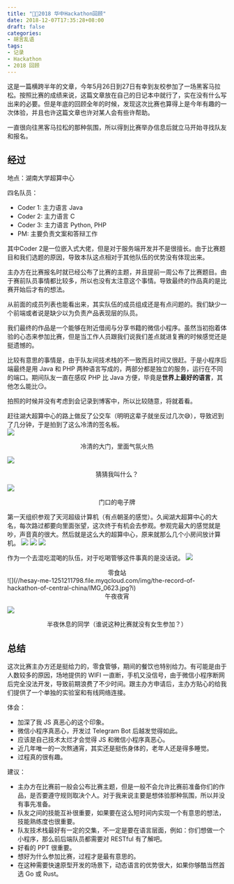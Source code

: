 ```yaml
---
title: "👨‍💻2018 华中Hackathon回顾"
date: 2018-12-07T17:35:28+08:00
draft: false
categories:
- 胡言乱语
tags:
- 记录
- Hackathon
- 2018 回顾
---
```


这是一篇横跨半年的文章，今年5月26日到27日有幸到友校参加了一场黑客马拉松。按照比赛的成绩来说，这篇文章放在自己的日记本中就行了，实在没有什么写出来的必要。但是年底的回顾全年的时候，发现这次比赛也算得上是今年有趣的一次体验，并且也许这篇文章也许对某人会有些许帮助。

<!--more-->
一直很向往黑客马拉松的那种氛围，所以得到比赛举办信息后就立马开始寻找队友和报名。  

## 经过

地点：湖南大学超算中心

四名队员：

- Coder 1: 主力语言 Java
- Coder 2: 主力语言 C
- Coder 3: 主力语言 Python, PHP
- PM: 主要负责文案和答辩工作

其中Coder 2是一位嵌入式大佬，但是对于服务端开发并不是很擅长。由于比赛题目和我们选题的原因，导致本队这点相对于其他队伍的优势没有体现出来。  

主办方在比赛报名时就已经公布了比赛的主题，并且提前一周公布了比赛题目。由于赛前队员事情都比较多，所以也没有太注意这个事情。导致最终的作品真的是比赛开始后才有的想法。  

从前面的成员列表也能看出来，其实队伍的成员组成还是有点问题的。我们缺少一个前端或者说是缺少以为负责产品表现层的队员。

我们最终的作品是一个能够在附近借阅与分享书籍的微信小程序。虽然当初抱着体验的心态来参加比赛，但是当工作人员跟我们说我们差点就进复赛的时候感觉还是挺遗憾的。

比较有意思的事情是，由于队友间技术栈的不一致而且时间又很赶。于是小程序后端最终是用 Java 和 PHP 两种语言写成的，两部分都是独立的服务，运行在不同的端口。期间队友一直在感叹 PHP 比 Java 方便，毕竟是**世界上最好的语言**，其他怎么能比😏。

拍照的时候并没有考虑到会记录到博客中，所以比较随意，将就着看。

赶往湖大超算中心的路上做反了公交车（明明这辈子就坐反过几次😅），导致迟到了几分钟，于是拍到了这么冷清的签名板。  
![](//hesay-me-1251211798.file.myqcloud.com/img/the-record-of-hackathon-of-central-china/IMG_0569.jpg)
<center>冷清的大门，里面气氛火热</center>

![](//hesay-me-1251211798.file.myqcloud.com/img/the-record-of-hackathon-of-central-china/IMG_0607.jpg)
<center>猜猜我叫什么？</center>

![](//hesay-me-1251211798.image.myqcloud.com/img/the-record-of-hackathon-of-central-china/IMG_0628.jpg?imageMogr2/rotate/90)
<center>门口的电子牌</center>

第一天组织参观了天河超级计算机（有点朝圣的感觉）。久闻湖大超算中心的大名，每次路过都要向里面张望，这次终于有机会去参观。参观完最大的感觉就是吵，声音真的很大。然后就是这么大的超算中心，原来就那么几个小房间放计算机。
![](//hesay-me-1251211798.file.myqcloud.com/img/the-record-of-hackathon-of-central-china/IMG_0575.jpg)
![](//hesay-me-1251211798.file.myqcloud.com/img/the-record-of-hackathon-of-central-china/IMG_0580.jpg)
![](//hesay-me-1251211798.file.myqcloud.com/img/the-record-of-hackathon-of-central-china/IMG_0592.jpg)

作为一个去混吃混喝的队伍，对于吃喝管够这件事真的是没话说。
![](//hesay-me-1251211798.file.myqcloud.com/img/the-record-of-hackathon-of-central-china/IMG_0630.jpg?imageMogr2/auto-orient)  

<center>零食站</center>
![](//hesay-me-1251211798.file.myqcloud.com/img/the-record-of-hackathon-of-central-china/IMG_0623.jpg?i)
<center>午夜夜宵</center>

![](//hesay-me-1251211798.image.myqcloud.com/img/the-record-of-hackathon-of-central-china/IMG_0596.jpg?imageMogr2/auto-orient)
<center>半夜休息的同学（谁说这种比赛就没有女生参加？）</center>

## 总结
这次比赛主办方还是挺给力的，零食管够，期间的餐饮也特别给力。有可能是由于人数较多的原因，场地提供的 WIFI 一直断，手机又没信号，由于微信小程序断网后完全没法开发，导致前期浪费了不少时间。跟主办方申请后，主办方贴心的给我们提供了一个单独的实验室和有线网络连接。

体会：  

- 加深了我 JS 真恶心的这个印象。
- 微信小程序真恶心，开发过 Telegram Bot 后越发觉得如此。
- 应该是自己技术太烂才会觉得 JS 和微信小程序真恶心。
- 近几年唯一的一次熬通宵，其实还是挺伤身体的，老年人还是得多睡觉。
- 过程真的很有趣。

建议：  

- 主办方在比赛前一般会公布比赛主题，但是一般不会允许比赛前准备你们的作品，是否要遵守规则取决个人。对于我来说主要是想体验那种氛围，所以并没有事先准备。
- 队友之间的技能互补很重要，如果要在这么短时间内实现一个有意思的想法，技能熟练度也很重要。
- 队友技术栈最好有一定的交集，不一定是要在语言层面，例如：你们想做一个小程序，那么前后端队员都需要对 RESTful 有了解吧。
- 好看的 PPT 很重要。
- 想好为什么参加比赛，过程才是最有意思的。
- 在这种需要快速原型开发的场景下，动态语言的优势很大，如果你够酷当然首选 Go 或 Rust。